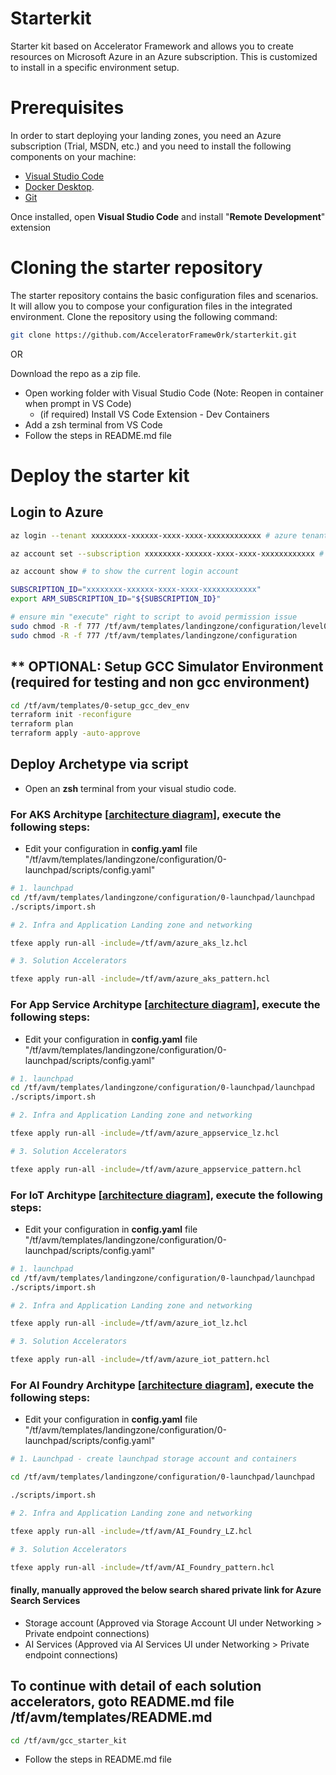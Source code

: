 # Starterkit
Starter kit based on Accelerator Framework and allows you to create resources on Microsoft Azure in an Azure subscription. 
This is customized to install in a specific environment setup. 

# Prerequisites
In order to start deploying your landing zones, you need an Azure subscription (Trial, MSDN, etc.) and you need to install the following components on your machine:

- [Visual Studio Code](https://code.visualstudio.com/)
- [Docker Desktop](https://docs.docker.com/docker-for-windows/install/).
- [Git](https://git-scm.com/downloads)

Once installed, open **Visual Studio Code** and install "**Remote Development**" extension

# Cloning the starter repository

The starter repository contains the basic configuration files and scenarios. It will allow you to compose your configuration files in the integrated environment.
Clone the repository using the following command:

```bash
git clone https://github.com/AcceleratorFramew0rk/starterkit.git
```
OR

Download the repo as a zip file.

* Open working folder with Visual Studio Code (Note: Reopen in container when prompt in VS Code)
  * (if required) Install VS Code Extension - Dev Containers
* Add a zsh terminal from VS Code
* Follow the steps in README.md file
  
# Deploy the starter kit
## Login to Azure
```bash
az login --tenant xxxxxxxx-xxxxxx-xxxx-xxxx-xxxxxxxxxxxx # azure tenant id

az account set --subscription xxxxxxxx-xxxxxx-xxxx-xxxx-xxxxxxxxxxxx # subscription id

az account show # to show the current login account

SUBSCRIPTION_ID="xxxxxxxx-xxxxxx-xxxx-xxxx-xxxxxxxxxxxx"
export ARM_SUBSCRIPTION_ID="${SUBSCRIPTION_ID}"

# ensure min "execute" right to script to avoid permission issue
sudo chmod -R -f 777 /tf/avm/templates/landingzone/configuration/level0/gcci_platform/import.sh
sudo chmod -R -f 777 /tf/avm/templates/landingzone/configuration

```

## ** OPTIONAL: Setup GCC Simulator Environment (required for testing and non gcc environment)
```bash
cd /tf/avm/templates/0-setup_gcc_dev_env
terraform init -reconfigure
terraform plan
terraform apply -auto-approve
```

## Deploy Archetype via script

- Open an **zsh** terminal from your visual studio code.

### For AKS Architype [[architecture diagram](./docs/aks_archetype.md)], execute the following steps:

- Edit your configuration in **config.yaml** file "/tf/avm/templates/landingzone/configuration/0-launchpad/scripts/config.yaml"

```bash
# 1. launchpad
cd /tf/avm/templates/landingzone/configuration/0-launchpad/launchpad
./scripts/import.sh

# 2. Infra and Application Landing zone and networking

tfexe apply run-all -include=/tf/avm/azure_aks_lz.hcl

# 3. Solution Accelerators

tfexe apply run-all -include=/tf/avm/azure_aks_pattern.hcl
```

### For App Service Architype [[architecture diagram](./docs/appservice_archetype.md)], execute the following steps:

- Edit your configuration in **config.yaml** file "/tf/avm/templates/landingzone/configuration/0-launchpad/scripts/config.yaml"

```bash
# 1. launchpad
cd /tf/avm/templates/landingzone/configuration/0-launchpad/launchpad
./scripts/import.sh

# 2. Infra and Application Landing zone and networking

tfexe apply run-all -include=/tf/avm/azure_appservice_lz.hcl

# 3. Solution Accelerators

tfexe apply run-all -include=/tf/avm/azure_appservice_pattern.hcl

```


### For IoT Architype [[architecture diagram](./docs/iot_archetype.md)], execute the following steps:

- Edit your configuration in **config.yaml** file "/tf/avm/templates/landingzone/configuration/0-launchpad/scripts/config.yaml"

```bash
# 1. launchpad
cd /tf/avm/templates/landingzone/configuration/0-launchpad/launchpad
./scripts/import.sh

# 2. Infra and Application Landing zone and networking

tfexe apply run-all -include=/tf/avm/azure_iot_lz.hcl

# 3. Solution Accelerators

tfexe apply run-all -include=/tf/avm/azure_iot_pattern.hcl

```


### For AI Foundry Architype [[architecture diagram](./docs/ai_archetype.md)], execute the following steps:

- Edit your configuration in **config.yaml** file "/tf/avm/templates/landingzone/configuration/0-launchpad/scripts/config.yaml"

```bash
# 1. Launchpad - create launchpad storage account and containers

cd /tf/avm/templates/landingzone/configuration/0-launchpad/launchpad

./scripts/import.sh

# 2. Infra and Application Landing zone and networking

tfexe apply run-all -include=/tf/avm/AI_Foundry_LZ.hcl

# 3. Solution Accelerators

tfexe apply run-all -include=/tf/avm/AI_Foundry_pattern.hcl

```

#### finally, manually approved the below search shared private link for Azure Search Services 
* Storage account (Approved via Storage Account UI under  Networking > Private endpoint connections)
* AI Services (Approved via AI Services UI under Networking > Private endpoint connections)



## To continue with detail of each solution accelerators, goto README.md file /tf/avm/templates/README.md
```bash
cd /tf/avm/gcc_starter_kit
```
* Follow the steps in README.md file
